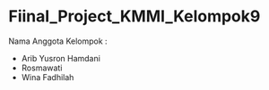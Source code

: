 # Fiinal_Project_KMMI_Kelompok9

Nama Anggota Kelompok :
- Arib Yusron Hamdani
- Rosmawati
- Wina Fadhilah

